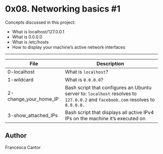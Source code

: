 # 0x08. Networking basics #1

Concepts discussed in this project:
- What is localhost/127.0.0.1
- What is 0.0.0.0
- What is /etc/hosts
- How to display your machine’s active network interfaces

---
File | Description
---|---
0-localhost | What is ```localhost```?
1-wildcard | What is ```0.0.0.0```?
2-change_your_home_IP | Bash script that configures an Ubuntu server to: ```localhost``` resolves to ```127.0.0.2``` and ```facebook.com``` resolves to ```8.8.8.8.```
3-show_attached_IPs | Bash script that displays all active IPv4 IPs on the machine it’s executed on

## Author
Francesca Cantor